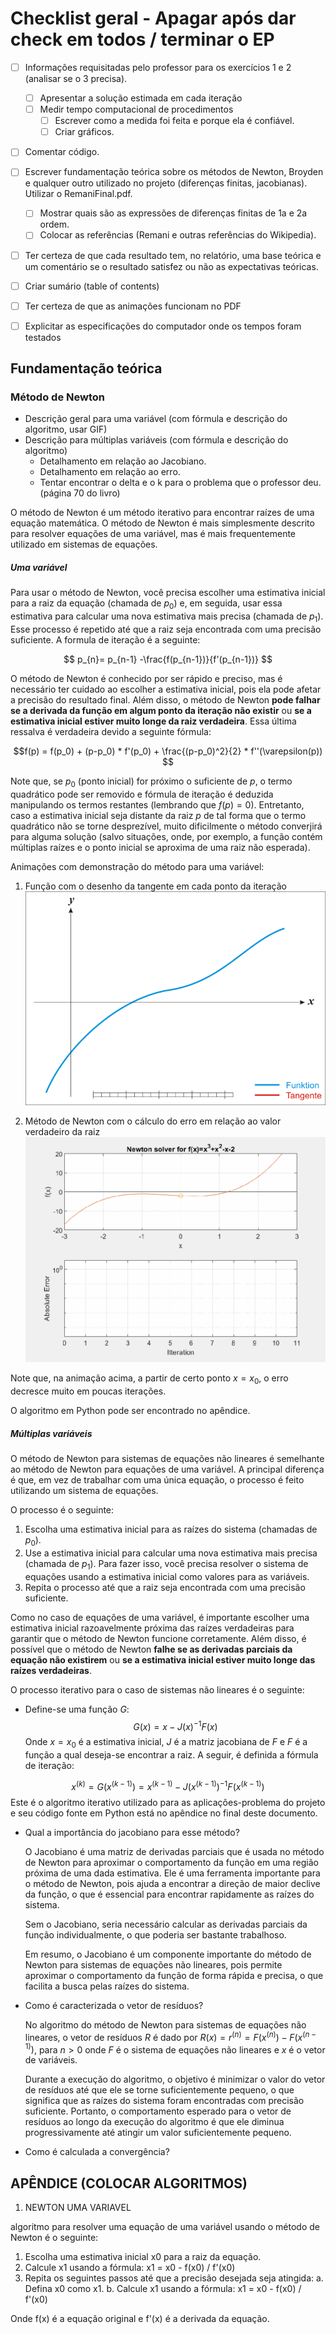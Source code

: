 # Checklist geral - Apagar após dar check em todos / terminar o EP


- [ ] Informações requisitadas pelo professor para os exercícios 1 e 2 (analisar se o 3 precisa).
    - [ ] Apresentar a solução estimada em cada iteração
    - [ ] Medir tempo computacional de procedimentos
        - [ ] Escrever como a medida foi feita e porque ela é confiável.
        - [ ] Criar gráficos.

- [ ] Comentar código.

- [ ] Escrever fundamentação teórica sobre os métodos de Newton, Broyden e qualquer outro utilizado no projeto (diferenças finitas, jacobianas). Utilizar o RemaniFinal.pdf.
    - [ ] Mostrar quais são as expressões de diferenças finitas de 1a e 2a ordem.
    - [ ] Colocar as referências (Remani e outras referências do Wikipedia).

- [ ] Ter certeza de que cada resultado tem, no relatório, uma base teórica e um comentário se o resultado satisfez ou não as expectativas teóricas.
- [ ] Criar sumário (table of contents)
- [ ] Ter certeza de que as animações funcionam no PDF
- [ ] Explicitar as especificações do computador onde os tempos foram testados

## Fundamentação teórica

### Método de Newton

* Descrição geral para uma variável (com fórmula e descrição do algoritmo, usar GIF)
* Descrição para múltiplas variáveis (com fórmula e descrição do algoritmo)
    * Detalhamento em relação ao Jacobiano.
    * Detalhamento em relação ao erro.
    * Tentar encontrar o delta e o k para o problema que o professor deu. (página 70 do livro)

O método de Newton é um método iterativo para encontrar raízes de uma equação matemática. O método de Newton é mais simplesmente descrito para resolver equações de uma variável, mas é mais frequentemente utilizado em sistemas de equações.

##### Uma variável
Para usar o método de Newton, você precisa escolher uma estimativa inicial para a raiz da equação (chamada de $p_0$) e, em seguida, usar essa estimativa para calcular uma nova estimativa mais precisa (chamada de $p_1$). Esse processo é repetido até que a raiz seja encontrada com uma precisão suficiente. A formula de iteração é a seguinte:

$$ p_{n}= p_{n-1} -\frac{f(p_{n-1})}{f'(p_{n-1})} $$

O método de Newton é conhecido por ser rápido e preciso, mas é necessário ter cuidado ao escolher a estimativa inicial, pois ela pode afetar a precisão do resultado final. Além disso, o método de Newton **pode falhar se a derivada da função em algum ponto da iteração não existir** ou **se a estimativa inicial estiver muito longe da raiz verdadeira**.
Essa última ressalva é verdadeira devido a seguinte fórmula:

$$f(p) = f(p_0) + (p-p_0) * f'(p_0) + \frac{(p-p_0)^2}{2} * f''(\varepsilon(p)) $$

Note que, se $p_0$ (ponto inicial) for próximo o suficiente de $p$, o termo quadrático pode ser removido e fórmula de iteração é deduzida manipulando os termos restantes (lembrando que $f(p) = 0$). Entretanto, caso a estimativa inicial seja distante da raiz $p$ de tal forma que o termo quadrático não se torne desprezível, muito dificilmente o método converjirá para alguma solução (salvo situações, onde, por exemplo, a função contém múltiplas raízes e o ponto inicial se aproxima de uma raiz não esperada). 

Animações com demonstração do método para uma variável:

1. Função com o desenho da tangente em cada ponto da iteração
   !["Newton with tangent - GIF"](assets/NewtonIteration_Ani.gif)
 
2. Método de Newton com o cálculo do erro em relação ao valor verdadeiro da raiz
   !["Newton method with absolute error - GIF"](assets/newton-method-with-error.gif)

Note que, na animação acima, a partir de certo ponto $x = x_0$, o erro decresce muito em poucas iterações. 

O algoritmo em Python pode ser encontrado no apêndice.

##### Múltiplas variáveis

O método de Newton para sistemas de equações não lineares é semelhante ao método de Newton para equações de uma variável. A principal diferença é que, em vez de trabalhar com uma única equação, o processo é feito utilizando um sistema de equações.

O processo é o seguinte:

1. Escolha uma estimativa inicial para as raízes do sistema (chamadas de $p_0$).
2. Use a estimativa inicial para calcular uma nova estimativa mais precisa (chamada de $p_1$). Para fazer isso, você precisa resolver o sistema de equações usando a estimativa inicial como valores para as variáveis.
3.  Repita o processo até que a raiz seja encontrada com uma precisão suficiente.

Como no caso de equações de uma variável, é importante escolher uma estimativa inicial razoavelmente próxima das raízes verdadeiras para garantir que o método de Newton funcione corretamente. Além disso, é possível que o método de Newton **falhe se as derivadas parciais da equação não existirem** ou **se a estimativa inicial estiver muito longe das raízes verdadeiras**.

O processo iterativo para o caso de sistemas não lineares é o seguinte:

* Define-se uma função $G$:
  $$G(x) = x - J(x)^{-1}F(x) $$
 Onde $x = x_0$ é a estimativa inicial, $J$ é a matriz jacobiana de $F$ e $F$ é a função a qual deseja-se encontrar a raiz. A seguir, é definida a fórmula de iteração:
 
$$ x^{(k)} = G(x^{(k-1)}) = x^{(k-1)} - J(x^{(k-1)})^{-1}F(x^{(k-1)}) $$
 Este é o algoritmo iterativo utilizado para as aplicações-problema do projeto e seu código fonte em Python está no apêndice no final deste documento.

* Qual a importância do jacobiano para esse método?
  
  O Jacobiano é uma matriz de derivadas parciais que é usada no método de Newton para aproximar o comportamento da função em uma região próxima de uma dada estimativa. Ele é uma ferramenta importante para o método de Newton, pois ajuda a encontrar a direção de maior declive da função, o que é essencial para encontrar rapidamente as raízes do sistema.
  
  Sem o Jacobiano, seria necessário calcular as derivadas parciais da função individualmente, o que poderia ser bastante trabalhoso. 
  
  Em resumo, o Jacobiano é um componente importante do método de Newton para sistemas de equações não lineares, pois permite aproximar o comportamento da função de forma rápida e precisa, o que facilita a busca pelas raízes do sistema.

* Como é caracterizada o vetor de resíduos?
  
  No algoritmo do método de Newton para sistemas de equações não lineares, o vetor de resíduos $R$ é dado por $R(x) = r^{(n)} = F(x^{(n)}) -F(x^{(n-1)})$, para $n>0$ onde $F$ é o sistema de equações não lineares e $x$ é o vetor de variáveis.
  
  Durante a execução do algoritmo, o objetivo é minimizar o valor do vetor de resíduos até que ele se torne suficientemente pequeno, o que significa que as raízes do sistema foram encontradas com precisão suficiente. Portanto, o comportamento esperado para o vetor de resíduos ao longo da execução do algoritmo é que ele diminua progressivamente até atingir um valor suficientemente pequeno.

* Como é calculada a convergência?
  
  

## APÊNDICE (COLOCAR ALGORITMOS)

1. NEWTON UMA VARIAVEL

algoritmo para resolver uma equação de uma variável usando o método de Newton é o seguinte:
1.  Escolha uma estimativa inicial x0 para a raiz da equação.
2.  Calcule x1 usando a fórmula: x1 = x0 - f(x0) / f'(x0)
3.  Repita os seguintes passos até que a precisão desejada seja atingida: a. Defina x0 como x1. b. Calcule x1 usando a fórmula: x1 = x0 - f(x0) / f'(x0)

Onde f(x) é a equação original e f'(x) é a derivada da equação.
